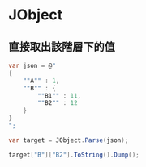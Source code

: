 # JObject

## 直接取出該階層下的值

```csharp
var json = @"
{
    ""A"" : 1,
    ""B"" : {
        ""B1"" : 11,
        ""B2"" : 12
    }
}
";

var target = JObject.Parse(json);

target["B"]["B2"].ToString().Dump();
```